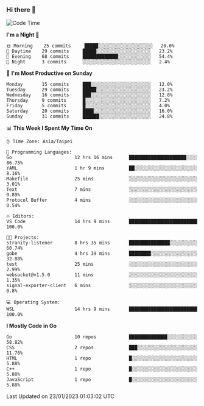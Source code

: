 ### Hi there 👋

<!--START_SECTION:waka-->
![Code Time](http://img.shields.io/badge/Code%20Time-770%20hrs%2053%20mins-blue)

**I'm a Night 🦉** 

```text
🌞 Morning    25 commits     █████░░░░░░░░░░░░░░░░░░░░   20.0% 
🌆 Daytime    29 commits     █████░░░░░░░░░░░░░░░░░░░░   23.2% 
🌃 Evening    68 commits     █████████████░░░░░░░░░░░░   54.4% 
🌙 Night      3 commits      ░░░░░░░░░░░░░░░░░░░░░░░░░   2.4%

```
📅 **I'm Most Productive on Sunday** 

```text
Monday       15 commits     ███░░░░░░░░░░░░░░░░░░░░░░   12.0% 
Tuesday      29 commits     █████░░░░░░░░░░░░░░░░░░░░   23.2% 
Wednesday    16 commits     ███░░░░░░░░░░░░░░░░░░░░░░   12.8% 
Thursday     9 commits      █░░░░░░░░░░░░░░░░░░░░░░░░   7.2% 
Friday       5 commits      █░░░░░░░░░░░░░░░░░░░░░░░░   4.0% 
Saturday     20 commits     ████░░░░░░░░░░░░░░░░░░░░░   16.0% 
Sunday       31 commits     ██████░░░░░░░░░░░░░░░░░░░   24.8%

```


📊 **This Week I Spent My Time On** 

```text
⌚︎ Time Zone: Asia/Taipei

💬 Programming Languages: 
Go                       12 hrs 16 mins      █████████████████████░░░░   86.75% 
YAML                     1 hr 9 mins         ██░░░░░░░░░░░░░░░░░░░░░░░   8.16% 
Makefile                 25 mins             ░░░░░░░░░░░░░░░░░░░░░░░░░   3.01% 
Text                     7 mins              ░░░░░░░░░░░░░░░░░░░░░░░░░   0.89% 
Protocol Buffer          4 mins              ░░░░░░░░░░░░░░░░░░░░░░░░░   0.54%

🔥 Editors: 
VS Code                  14 hrs 9 mins       █████████████████████████   100.0%

🐱‍💻 Projects: 
stranity-listener        8 hrs 35 mins       ███████████████░░░░░░░░░░   60.74% 
gobe                     4 hrs 39 mins       ████████░░░░░░░░░░░░░░░░░   32.88% 
test                     25 mins             ░░░░░░░░░░░░░░░░░░░░░░░░░   2.99% 
websocket@v1.5.0         11 mins             ░░░░░░░░░░░░░░░░░░░░░░░░░   1.35% 
signal-exporter-client   6 mins              ░░░░░░░░░░░░░░░░░░░░░░░░░   0.8%

💻 Operating System: 
WSL                      14 hrs 9 mins       █████████████████████████   100.0%

```

**I Mostly Code in Go** 

```text
Go                       10 repos            ██████████████░░░░░░░░░░░   58.82% 
CSS                      2 repos             ███░░░░░░░░░░░░░░░░░░░░░░   11.76% 
HTML                     1 repo              █░░░░░░░░░░░░░░░░░░░░░░░░   5.88% 
C++                      1 repo              █░░░░░░░░░░░░░░░░░░░░░░░░   5.88% 
JavaScript               1 repo              █░░░░░░░░░░░░░░░░░░░░░░░░   5.88%

```



 Last Updated on 23/01/2023 01:03:02 UTC
<!--END_SECTION:waka-->

<!--
**omegaatt36/omegaatt36** is a ✨ _special_ ✨ repository because its `README.md` (this file) appears on your GitHub profile.

Here are some ideas to get you started:

- 🔭 I’m currently working on ...
- 🌱 I’m currently learning ...
- 👯 I’m looking to collaborate on ...
- 🤔 I’m looking for help with ...
- 💬 Ask me about ...
- 📫 How to reach me: ...
- 😄 Pronouns: ...
- ⚡ Fun fact: ...
-->
